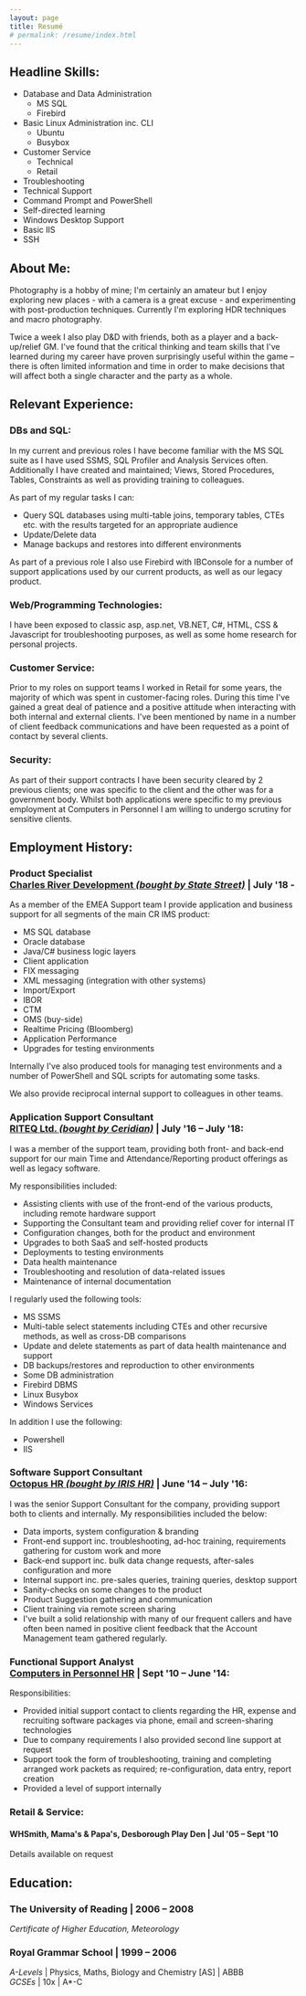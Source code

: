 ```yaml
---
layout: page
title: Resumé
# permalink: /resume/index.html
---
```

## Headline Skills:

* Database and Data Administration
	* MS SQL
	* Firebird
* Basic Linux Administration inc. CLI
	* Ubuntu
	* Busybox
* Customer Service
	* Technical
	* Retail
* Troubleshooting
* Technical Support
* Command Prompt and PowerShell
* Self-directed learning
* Windows Desktop Support
* Basic IIS
* SSH

## About Me:

Photography is a hobby of mine; I'm certainly an amateur but I enjoy exploring new places - with a camera is a great excuse - and experimenting with post-production techniques. Currently I'm exploring HDR techniques and macro photography.

Twice a week I also play D&D with friends, both as a player and a back-up/relief GM. I've found that the critical thinking and team skills that I've learned during my career have proven surprisingly useful within the game – there is often limited information and time in order to make decisions that will affect both a single character and the party as a whole.

## Relevant Experience:

### DBs and SQL:

In my current and previous roles I have become familiar with the MS SQL suite as I have used SSMS, SQL Profiler and Analysis Services often. Additionally I have created and maintained; Views, Stored Procedures, Tables, Constraints as well as providing training to colleagues.

As part of my regular tasks I can:

* Query SQL databases using multi-table joins, temporary tables, CTEs etc. with the results targeted for an appropriate audience
* Update/Delete data
* Manage backups and restores into different environments

As part of a previous role I also use Firebird with IBConsole for a number of support applications used by our current products, as well as our legacy product.

### Web/Programming Technologies:

I have been exposed to classic asp, asp.net, VB.NET, C#, HTML, CSS & Javascript for troubleshooting purposes, as well as some home research for personal projects.

### Customer Service:

Prior to my roles on support teams I worked in Retail for some years, the majority of which was spent in customer-facing roles. During this time I've gained a great deal of patience and a positive attitude when interacting with both internal and external clients. I've been mentioned by name in a number of client feedback communications and have been requested as a point of contact by several clients.

### Security:

As part of their support contracts I have been security cleared by 2 previous clients; one was specific to the client and the other was for a government body. Whilst both applications were specific to my previous employment at Computers in Personnel I am willing to undergo scrutiny for sensitive clients.

## Employment History:

### Product Specialist<br>[Charles River Development _(bought by State Street)_](https://crd.com) | July '18 -

As a member of the EMEA Support team I provide application and business support for all segments of the main CR IMS product:

* MS SQL database
* Oracle database
* Java/C# business logic layers
* Client application
* FIX messaging
* XML messaging (integration with other systems)
* Import/Export
* IBOR
* CTM
* OMS (buy-side)
* Realtime Pricing (Bloomberg)
* Application Performance
* Upgrades for testing environments

Internally I've also produced tools for managing test environments and a number of PowerShell and SQL scripts for automating some tasks.

We also provide reciprocal internal support to colleagues in other teams.

### Application Support Consultant<br>[RITEQ Ltd. _(bought by Ceridian)_](https://www.ceridian.com/uk/riteq) | July '16 – July '18:  

I was a member of the support team, providing both front- and back-end support for our main Time and Attendance/Reporting product offerings as well as legacy software.

My responsibilities included:

* Assisting clients with use of the front-end of the various products, including remote hardware support
* Supporting the Consultant team and providing relief cover for internal IT
* Configuration changes, both for the product and environment
* Upgrades to both SaaS and self-hosted products
* Deployments to testing environments
* Data health maintenance
* Troubleshooting and resolution of data-related issues
* Maintenance of internal documentation

I regularly used the following tools:

* MS SSMS
* Multi-table select statements including CTEs and other recursive methods, as well as cross-DB comparisons
* Update and delete statements as part of data health maintenance and support
* DB backups/restores and reproduction to other environments
* Some DB administration
* Firebird DBMS
* Linux Busybox
* Windows Services

In addition I use the following:

* Powershell
* IIS

### Software Support Consultant<br>[Octopus HR  _(bought by IRIS HR)_](https://irishr.co.uk) | June '14 – July '16:  

I was the senior Support Consultant for the company, providing support both to clients and internally. My responsibilities included the below:

* Data imports, system configuration & branding
* Front-end support inc. troubleshooting, ad-hoc training, requirements gathering for custom work and more
* Back-end support inc. bulk data change requests, after-sales configuration and more
* Internal support inc. pre-sales queries, training queries, desktop support
* Sanity-checks on some changes to the product
* Product Suggestion gathering and communication
* Client training via remote screen sharing
* I've built a solid relationship with many of our frequent callers and have often been named in positive client feedback that the Account Management team gathered regularly.
 
### Functional Support Analyst<br>[Computers in Personnel HR](https://www.ciphr.com) | Sept '10 – June '14:

Responsibilities:

* Provided initial support contact to clients regarding the HR, expense and recruiting software packages via phone, email and screen-sharing technologies
* Due to company requirements I also provided second line support at request
* Support took the form of troubleshooting, training and completing arranged work packets as required; re-configuration, data entry, report creation
* Provided a level of support internally

### Retail & Service:
#### WHSmith, Mama's & Papa's, Desborough Play Den | Jul '05 – Sept '10

Details available on request

## Education:

### The University of Reading | 2006 – 2008

_Certificate of Higher Education, Meteorology_

### Royal Grammar School | 1999 – 2006

_A-Levels_ | Physics, Maths, Biology and Chemistry [AS] | ABBB  
_GCSEs_ | 10x | A*-C